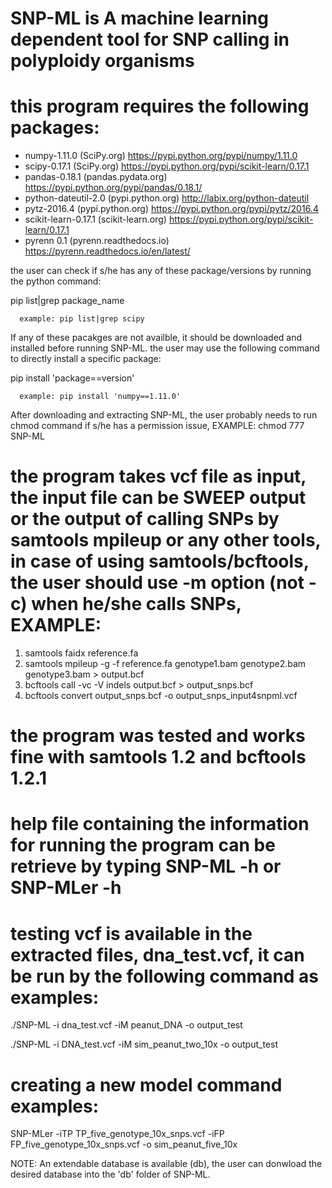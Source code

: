 # SNP-ML is A machine learning dependent tool for SNP calling in polyploidy organisms
# this program requires the following packages:
*   numpy-1.11.0 (SciPy.org) https://pypi.python.org/pypi/numpy/1.11.0
*   scipy-0.17.1 (SciPy.org) https://pypi.python.org/pypi/scikit-learn/0.17.1
*   pandas-0.18.1 (pandas.pydata.org) https://pypi.python.org/pypi/pandas/0.18.1/
*   python-dateutil-2.0 (pypi.python.org) http://labix.org/python-dateutil
*   pytz-2016.4 (pypi.python.org) https://pypi.python.org/pypi/pytz/2016.4
*   scikit-learn-0.17.1 (scikit-learn.org) https://pypi.python.org/pypi/scikit-learn/0.17.1
*   pyrenn 0.1 (pyrenn.readthedocs.io) https://pyrenn.readthedocs.io/en/latest/

the user can check if s/he has any of these package/versions by running the python command:

pip list|grep package_name
      
      example: pip list|grep scipy

If any of these pacakges are not availble, it should be downloaded and installed before running SNP-ML.
the user may use the following command to directly install a specific package: 

pip install 'package==version' 
      
      example: pip install 'numpy==1.11.0'

After downloading and extracting SNP-ML, the user probably needs to run chmod command if s/he has a permission issue, EXAMPLE: chmod 777 SNP-ML

# the program takes vcf file as input, the input file can be SWEEP output or the output of calling SNPs by samtools mpileup or any other tools, in case of using samtools/bcftools, the user should use -m option (not -c) when he/she calls SNPs, EXAMPLE:
1.   samtools faidx reference.fa
2.   samtools mpileup -g -f reference.fa genotype1.bam genotype2.bam genotype3.bam > output.bcf
3.   bcftools call -vc -V indels output.bcf > output_snps.bcf
4.   bcftools convert output_snps.bcf -o output_snps_input4snpml.vcf

# the program was tested and works fine with samtools 1.2 and bcftools 1.2.1
# help file containing the information for running the program can be retrieve by typing SNP-ML -h or SNP-MLer -h
# testing vcf is available in the extracted files, dna_test.vcf, it can be run by the following command as examples:
./SNP-ML -i dna_test.vcf -iM peanut_DNA -o output_test

./SNP-ML -i DNA_test.vcf -iM sim_peanut_two_10x -o output_test
# creating a new model command examples:
SNP-MLer -iTP TP_five_genotype_10x_snps.vcf -iFP FP_five_genotype_10x_snps.vcf -o sim_peanut_five_10x

NOTE: An extendable database is available (db), the user can donwload the desired database into the 'db' folder of SNP-ML.

